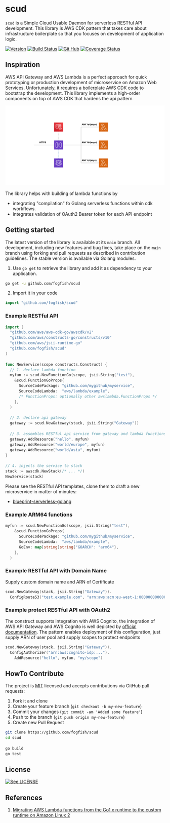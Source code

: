 # scud

`scud` is a Simple Cloud Usable Daemon for serverless RESTful API development. 
This library is AWS CDK pattern that takes care about infrastructure boilerplate so that you focuses on development of application logic. 

[![Version](https://img.shields.io/github/v/tag/fogfish/scud?label=version)](https://github.com/fogfish/scud/tags)
[![Build Status](https://github.com/fogfish/scud/workflows/build/badge.svg)](https://github.com/fogfish/scud/actions/)
[![Git Hub](https://img.shields.io/github/last-commit/fogfish/scud.svg)](https://github.com/fogfish/scud)
[![Coverage Status](https://coveralls.io/repos/github/fogfish/scud/badge.svg?branch=main)](https://coveralls.io/github/fogfish/scud?branch=main)


## Inspiration

AWS API Gateway and AWS Lambda is a perfect approach for quick prototyping or production development of microservice on Amazon Web Services. Unfortunately, it requires a boilerplate AWS CDK code to bootstrap the development. This library implements a high-order components on top of AWS CDK that hardens the api pattern

![RESTful API Pattern](scud.svg "RESTful API Pattern")

The library helps with building of lambda functions by
* integrating "compilation" fo Golang serverless functions within cdk workflows.
* integrates validation of OAuth2 Bearer token for each API endpoint


## Getting started

The latest version of the library is available at its `main` branch. All development, including new features and bug fixes, take place on the `main` branch using forking and pull requests as described in contribution guidelines. The stable version is available via Golang modules.

1. Use `go get` to retrieve the library and add it as dependency to your application.

```bash
go get -u github.com/fogfish/scud
```

2. Import it in your code

```go
import "github.com/fogfish/scud"
```

### Example RESTful API 

```go
import (
  "github.com/aws/aws-cdk-go/awscdk/v2"
  "github.com/aws/constructs-go/constructs/v10"
  "github.com/aws/jsii-runtime-go"
  "github.com/fogfish/scud"
)

func NewService(scope constructs.Construct) {
  // 1. declare lambda function
  myfun := scud.NewFunctionGo(scope, jsii.String("test"),
    &scud.FunctionGoProps{
      SourceCodePackage: "github.com/mygithub/myservice",
      SourceCodeLambda:  "aws/lambda/example",
      /* FunctionProps: optionally other awslambda.FunctionProps */
    },
  )

  // 2. declare api gateway
  gateway := scud.NewGateway(stack, jsii.String("Gateway"))

  // 3. assembles RESTful api service from gateway and lambda functions
  gateway.AddResource("hello", myfun)
  gateway.AddResource("world/europe", myfun)
  gateway.AddResource("world/asia", myfun)
}

// 4. injects the service to stack
stack := awscdk.NewStack(/* ... */)
NewService(stack)
```

Please see the RESTful API templates, clone them to draft a new microservice in matter of minutes:
* [blueprint-serverless-golang](https://github.com/fogfish/blueprint-serverless-golang)


### Example ARM64 functions

```go
myfun := scud.NewFunctionGo(scope, jsii.String("test"),
    &scud.FunctionGoProps{
      SourceCodePackage: "github.com/mygithub/myservice",
      SourceCodeLambda:  "aws/lambda/example",
      GoEnv: map[string]string{"GOARCH": "arm64"},
    },
  )
```

### Example RESTful API with Domain Name

Supply custom domain name and ARN of Certificate

```go
scud.NewGateway(stack, jsii.String("Gateway")).
  ConfigRoute53("test.example.com", "arn:aws:acm:eu-west-1:000000000000:certificate/00000000-0000-0000-0000-000000000000")
```


### Example protect RESTful API with OAuth2

The construct supports integration with AWS Cognito, the integration of AWS API Gateway and AWS Cognito is well depicted by [official documentation](https://docs.aws.amazon.com/apigateway/latest/developerguide/apigateway-integrate-with-cognito.html). The pattern enables deployment of this configuration, just supply ARN of user pool and supply scopes to protect endpoints 

```go
scud.NewGateway(stack, jsii.String("Gateway")).
  ConfigAuthorizer("arn:aws:cognito-idp:...").
	AddResource("hello", myfun, "my/scope")
```

## HowTo Contribute

The project is [MIT](https://github.com/fogfish/scud/blob/master/LICENSE) licensed and accepts contributions via GitHub pull requests:

1. Fork it and clone 
2. Create your feature branch (`git checkout -b my-new-feature`)
3. Commit your changes (`git commit -am 'Added some feature'`)
4. Push to the branch (`git push origin my-new-feature`)
5. Create new Pull Request

```bash
git clone https://github.com/fogfish/scud
cd scud

go build
go test
```

## License

[![See LICENSE](https://img.shields.io/github/license/fogfish/scud.svg?style=for-the-badge)](LICENSE)

## References
1. [Migrating AWS Lambda functions from the Go1.x runtime to the custom runtime on Amazon Linux 2](https://aws.amazon.com/blogs/compute/migrating-aws-lambda-functions-from-the-go1-x-runtime-to-the-custom-runtime-on-amazon-linux-2/)